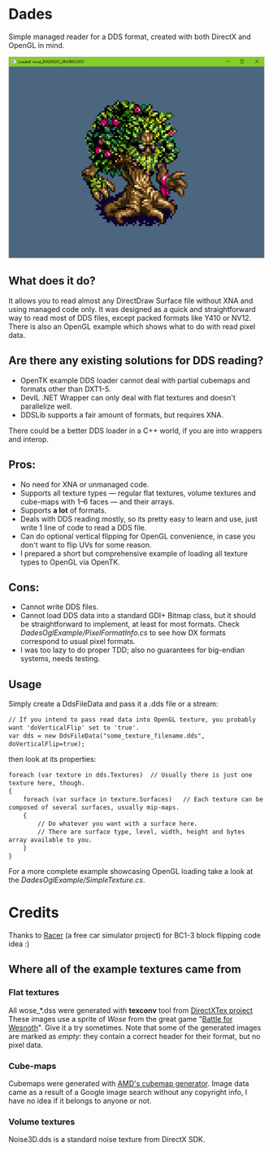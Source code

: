 # Dades #

Simple managed reader for a DDS format, created with both DirectX and OpenGL in mind.

![DDS file shown with OpenGL](shot-1.png)


## What does it do? ##

It allows you to read almost any DirectDraw Surface file without XNA and using managed code only.
It was designed as a quick and straightforward way to read most of DDS files, except packed formats like Y410 or NV12.
There is also an OpenGL example which shows what to do with read pixel data.


## Are there any existing solutions for DDS reading? ##

- OpenTK example DDS loader cannot deal with partial cubemaps and formats other than DXT1-5.
- DevIL .NET Wrapper can only deal with flat textures and doesn't parallelize well.
- DDSLib supports a fair amount of formats, but requires XNA.

There could be a better DDS loader in a C++ world, if you are into wrappers and interop.

## Pros: ##

- No need for XNA or unmanaged code.
- Supports all texture types — regular flat textures, volume textures and cube-maps with 1–6 faces — and their arrays.
- Supports **a lot** of formats.
- Deals with DDS reading mostly, so its pretty easy to learn and use, just write 1 line of code to read a DDS file.
- Can do optional vertical flipping for OpenGL convenience, in case you don't want to flip UVs for some reason.
- I prepared a short but comprehensive example of loading all texture types to OpenGL via OpenTK.


## Cons: ##

- Cannot write DDS files.
- Cannot load DDS data into a standard GDI+ Bitmap class, but it should be straightforward to implement, at least for most formats. 
Check *DadesOglExample/PixelFormatInfo.cs* to see how DX formats correspond to usual pixel formats.
- I was too lazy to do proper TDD; also no guarantees for big-endian systems, needs testing.


## Usage ##

Simply create a DdsFileData and pass it a .dds file or a stream:

    // If you intend to pass read data into OpenGL texture, you probably want 'doVerticalFlip' set to 'true'.
    var dds = new DdsFileData("some_texture_filename.dds", doVerticalFlip=true);

then look at its properties:

    foreach (var texture in dds.Textures)  // Usually there is just one texture here, though.
    {
        foreach (var surface in texture.Surfaces)   // Each texture can be composed of several surfaces, usually mip-maps.
        {
            // Do whatever you want with a surface here.
            // There are surface type, level, width, height and bytes array available to you.
        }
    }

For a more complete example showcasing OpenGL loading take a look at the *DadesOglExample/SimpleTexture.cs*.


# Credits #

Thanks to [Racer](http://www.racer.nl/tech/dds.htm) (a free car simulator project) for BC1-3 block flipping code idea :)

## Where all of the example textures came from ##

### Flat textures ###

All wose_*.dss were generated with **texconv** tool from [DirectXTex project](http://directxtex.codeplex.com/)
These images use a sprite of *Wose* from the great game "[Battle for Wesnoth](http://http://wesnoth.org/)". Give it a try sometimes.
Note that some of the generated images are marked as *empty*: they contain a correct header for their format, but no pixel data.

### Cube-maps ###

Cubemaps were generated with [AMD's cubemap generator](http://code.google.com/p/cubemapgen/).
Image data came as a result of a Google image search without any copyright info, I have no idea if it belongs to anyone or not.

### Volume textures ###

Noise3D.dds is a standard noise texture from DirectX SDK.